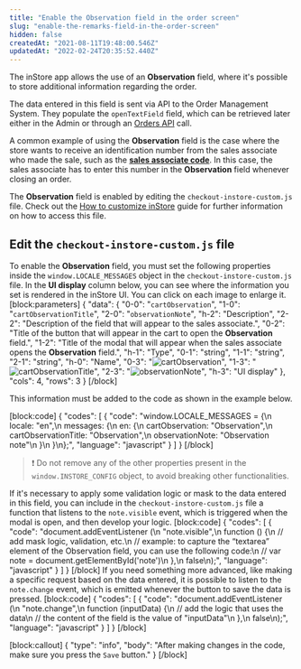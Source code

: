 ```yaml
---
title: "Enable the Observation field in the order screen"
slug: "enable-the-remarks-field-in-the-order-screen"
hidden: false
createdAt: "2021-08-11T19:48:00.546Z"
updatedAt: "2022-02-24T20:35:52.440Z"
---
```


The inStore app allows the use of an **Observation** field, where it's possible to store additional information regarding the order.

The data entered in this field is sent via API to the Order Management System. They populate the `openTextField` field, which can be retrieved later either in the Admin or through an [Orders API](https://developers.vtex.com/vtex-rest-api/docs/orders-api) call.

A common example of using the **Observation** field is the case where the store wants to receive an identification number from the sales associate who made the sale, such as the **[sales associate code](https://developers.vtex.com/vtex-rest-api/docs/sales-associate-code)**. In this case, the sales associate has to enter this number in the **Observation** field whenever closing an order.

The **Observation** field is enabled by editing the `checkout-instore-custom.js` file. Check out the [How to customize inStore](https://developers.vtex.com/vtex-rest-api/docs/how-to-customize-instore) guide for further information on how to access this file.

## Edit the `checkout-instore-custom.js` file

To enable the **Observation** field, you must set the following properties inside the `window.LOCALE_MESSAGES` object in the `checkout-instore-custom.js` file. In the **UI display** column below, you can see where the information you set is rendered in the inStore UI. You can click on each image to enlarge it.
[block:parameters]
{
"data": {
"0-0": "`cartObservation`",
"1-0": "`cartObservationTitle`",
"2-0": "`observationNote`",
"h-2": "Description",
"2-2": "Description of the field that will appear to the sales associate.",
"0-2": "Title of the button that will appear in the cart to open the **Observation** field.",
"1-2": "Title of the modal that will appear when the sales associate opens the **Observation** field.",
"h-1": "Type",
"0-1": "string",
"1-1": "string",
"2-1": "string",
"h-0": "Name",
"0-3": "![cartObservation](https://cdn.jsdelivr.net/gh/vtexdocs/dev-portal-content@main/docs/guides/VTEX%20inStore/how-to-customize-instore/enable-the-remarks-field-in-the-order-screen-0_35.png)",
"1-3": "![cartObservationTitle](https://cdn.jsdelivr.net/gh/vtexdocs/dev-portal-content@main/docs/guides/VTEX%20inStore/how-to-customize-instore/enable-the-remarks-field-in-the-order-screen-1_36.png)",
"2-3": "![observationNote](https://cdn.jsdelivr.net/gh/vtexdocs/dev-portal-content@main/docs/guides/VTEX%20inStore/how-to-customize-instore/enable-the-remarks-field-in-the-order-screen-2_37.png)",
"h-3": "UI display"
},
"cols": 4,
"rows": 3
}
[/block]

This information must be added to the code as shown in the example below.

[block:code]
{
  "codes": [
    {
      "code": "window.LOCALE_MESSAGES = {\n  locale: \"en\",\n  messages: {\n    en: {\n      cartObservation: \"Observation\",\n      cartObservationTitle: \"Observation\",\n      observationNote: \"Observation note\"\n    }\n  }\n};",
      "language": "javascript"
    }
  ]
}
[/block]

> ❗ Do not remove any of the other properties present in the `window.INSTORE_CONFIG` object, to avoid breaking other functionalities.

If it's necessary to apply some validation logic or mask to the data entered in this field, you can include in the `checkout-instore-custom.js` file a function that listens to the `note.visible` event, which is triggered when the modal is open, and then develop your logic.
[block:code]
{
  "codes": [
    {
      "code": "document.addEventListener (\n  \"note.visible\",\n  function () {\n    // add mask logic, validation, etc.\n    // example: to capture the “textarea” element of the Observation field, you can use the following code:\n    // var note = document.getElementById('note')\n  },\n  false\n);",
      "language": "javascript"
    }
  ]
}
[/block]
If you need something more advanced, like making a specific request based on the data entered, it is possible to listen to the `note.change` event, which is emitted whenever the button to save the data is pressed.
[block:code]
{
  "codes": [
    {
      "code": "document.addEventListener (\n  \"note.change\",\n  function (inputData) {\n    // add the logic that uses the data\n    // the content of the field is the value of \"inputData\"\n  },\n  false\n);",
      "language": "javascript"
    }
  ]
}
[/block]

[block:callout]
{
  "type": "info",
  "body": "After making changes in the code, make sure you press the `Save` button."
}
[/block]
